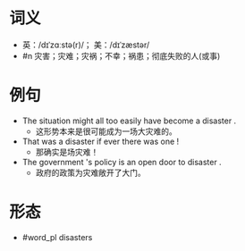 # 词义
- 英：/dɪˈzɑːstə(r)/； 美：/dɪˈzæstər/
- #n 灾害；灾难；灾祸；不幸；祸患；彻底失败的人(或事)
# 例句
- The situation might all too easily have become a disaster .
	- 这形势本来是很可能成为一场大灾难的。
- That was a disaster if ever there was one !
	- 那确实是场灾难！
- The government 's policy is an open door to disaster .
	- 政府的政策为灾难敞开了大门。
# 形态
- #word_pl disasters

